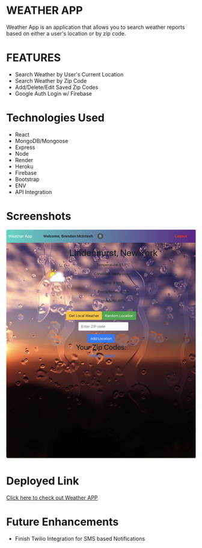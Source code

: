 # WEATHER APP
Weather App is an application that allows you to search weather reports based on either a user's location or by zip code.

# FEATURES
* Search Weather by User's Current Location
* Search Weather by Zip Code
* Add/Delete/Edit Saved Zip Codes
* Google Auth Login w/ Firebase

# Technologies Used
* React
* MongoDB/Mongoose
* Express
* Node
* Render
* Heroku
* Firebase
* Bootstrap
* ENV
* API Integration

# Screenshots
![Application Image](./public/Screenshot%202023-05-23%20at%208.23.19%20AM.png) 

# Deployed Link
[Click here to check out Weather APP](https://weather-app-01.herokuapp.com/) 

# Future Enhancements
* Finish Twilio Integration for SMS based Notifications

